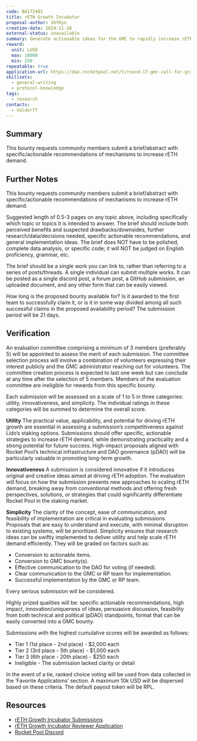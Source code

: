 ```yaml
---
code: BA172401
title: rETH Growth Incubator
proposal-author: ShfRyn
creation-date: 2024-11-18
external-status: unavailable
summary: Generate actionable ideas for the GMC to rapidly increase rETH demand.
reward:
  unit: LUSD
  max: 10000
  min: 250
repeatable: true
application-url: https://dao.rocketpool.net/t/round-17-gmc-call-for-grant-applications-deadline-is-october-7/3252/3
skillsets:
  - general-writing
  - protocol-knowledge
tags: 
  - research
contacts:
  - Valdorff
---
```


## Summary

This bounty requests community members submit a brief/abstract with specific/actionable recommendations of mechanisms to increase rETH demand.

## Further Notes

This bounty requests community members submit a brief/abstract with specific/actionable recommendations of mechanisms to increase rETH demand.

Suggested length of 0.5-3 pages on any topic above, including specifically which topic or topics it is intended to answer. The brief should include both perceived benefits and suspected drawbacks/downsides, further research/data/decisions needed, specific actionable recommendations, and general implementation ideas. The brief does NOT have to be polished, complete data analysis, or specific code; it will NOT be judged on English proficiency, grammar, etc.

The brief should be a single work you can link to, rather than referring to a series of posts/threads. A single individual can submit multiple works. It can be posted as a single discord post, a forum post, a GitHub submission, an uploaded document, and any other form that can be easily viewed.

How long is the proposed bounty available for? Is it awarded to the first team to successfully claim it, or is it in some way divided among all such successful claims in the proposed availability period?
The submission period will be 21 days.

## Verification

An evaluation committee comprising a minimum of 3 members (preferably 5) will be appointed to assess the merit of each submission. The committee selection process will involve a combination of volunteers expressing their interest publicly and the GMC administrator reaching out for volunteers. The committee creation process is expected to last one week but can conclude at any time after the selection of 5 members. Members of the evaluation committee are ineligible for rewards from this specific bounty.

Each submission will be assessed on a scale of 1 to 5 in three categories: utility, innovativeness, and simplicity. The individual ratings in these categories will be summed to determine the overall score.

**Utility**
The practical value, applicability, and potential for driving rETH growth are essential in assessing a submission’s competitiveness against Lido’s staking options. Submissions should offer specific, actionable strategies to increase rETH demand, while demonstrating practicality and a strong potential for future success. High-impact proposals aligned with Rocket Pool’s technical infrastructure and DAO governance (pDAO) will be particularly valuable in promoting long-term growth.

**Innovativeness**
A submission is considered innovative if it introduces original and creative ideas aimed at driving rETH adoption. The evaluation will focus on how the submission presents new approaches to scaling rETH demand, breaking away from conventional methods and offering fresh perspectives, solutions, or strategies that could significantly differentiate Rocket Pool in the staking market.

**Simplicity**
The clarity of the concept, ease of communication, and feasibility of implementation are critical in evaluating submissions. Proposals that are easy to understand and execute, with minimal disruption to existing systems, will be prioritized. Simplicity ensures that research ideas can be swiftly implemented to deliver utility and help scale rETH demand efficiently. They will be graded on factors such as:

* Conversion to actionable items.
* Conversion to GMC bounty(s).
* Effective communication to the DAO for voting (if needed).
* Clear communication to the GMC or RP team for implementation.
* Successful implementation by the GMC or RP team.

Every serious submission will be considered.

Highly prized qualities will be: specific actionable recommendations, high impact, innovation/uniqueness of ideas, persuasive discussion, feasibility from both technical and political (pDAO) standpoints, format that can be easily converted into a GMC bounty.

Submissions with the highest cumulative scores will be awarded as follows:

* Tier 1 (1st place - 2nd place) - $2,000 each
* Tier 2 (3rd place - 5th place) - $1,000 each
* Tier 3 (6th place - 20th place) - $250 each
* Ineligible - The submission lacked clarity or detail

In the event of a tie, ranked choice voting will be used from data collected in the ‘Favorite Applications’ section. A maximum 10k USD will be dispersed based on these criteria. The default payout token will be RPL.

## Resources
* [rETH Growth Incubator Submissions](https://dao.rocketpool.net/t/submit-your-ideas-reth-growth-incubator/3340/11)
* [rETH Growth Incubator Reviewer Application](https://dao.rocketpool.net/t/call-for-reviewers-reth-growth-incubator/3339/5)
* [Rocket Pool Discord](https://discord.gg/rocketpool)